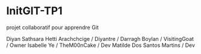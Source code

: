 # InitGIT-TP1
projet collaboratif pour apprendre Git

Diyan Sathsara Hetti Arachchcige / Diyantre /
Darragh Boylan / VisitingGoat / Owner
Isabelle Ye / TheM00nCake / Dev
Matilde Dos Santos Martins / Dev
